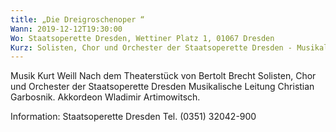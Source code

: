 ```yaml
---
title: „Die Dreigroschenoper “
Wann: 2019-12-12T19:30:00
Wo: Staatsoperette Dresden, Wettiner Platz 1, 01067 Dresden
Kurz: Solisten, Chor und Orchester der Staatsoperette Dresden - Musikalische Leitung Christian Garbosnik. -  Akkordeon Wladimir Artimowitsch.
---
```


Musik Kurt Weill
Nach dem Theaterstück von Bertolt Brecht
Solisten, Chor und Orchester der Staatsoperette Dresden
Musikalische Leitung Christian Garbosnik.
 Akkordeon Wladimir Artimowitsch.


Information: 
Staatsoperette Dresden
Tel. (0351) 32042-900